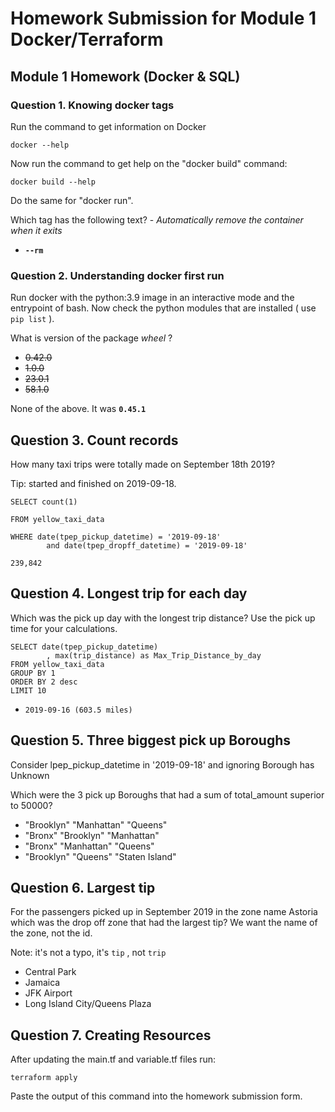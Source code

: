 # Homework Submission for Module 1 Docker/Terraform

## Module 1 Homework (Docker & SQL)

### Question 1. Knowing docker tags

Run the command to get information on Docker 

```docker --help```

Now run the command to get help on the "docker build" command:

```docker build --help```

Do the same for "docker run".

Which tag has the following text? - *Automatically remove the container when it exits* 

- __`--rm`__


### Question 2. Understanding docker first run 

Run docker with the python:3.9 image in an interactive mode and the entrypoint of bash.
Now check the python modules that are installed ( use ```pip list``` ). 

What is version of the package *wheel* ?

- ~~0.42.0~~
- ~~1.0.0~~
- ~~23.0.1~~
- ~~58.1.0~~

None of the above. It was __`0.45.1`__

## Question 3. Count records 

How many taxi trips were totally made on September 18th 2019?

Tip: started and finished on 2019-09-18. 

~~~~
SELECT count(1)

FROM yellow_taxi_data

WHERE date(tpep_pickup_datetime) = '2019-09-18'
        and date(tpep_dropff_datetime) = '2019-09-18' 
~~~~


`239,842`


## Question 4. Longest trip for each day

Which was the pick up day with the longest trip distance?
Use the pick up time for your calculations.

~~~~
SELECT date(tpep_pickup_datetime)
        , max(trip_distance) as Max_Trip_Distance_by_day
FROM yellow_taxi_data
GROUP BY 1
ORDER BY 2 desc
LIMIT 10
~~~~


- `2019-09-16 (603.5 miles)`



## Question 5. Three biggest pick up Boroughs

Consider lpep_pickup_datetime in '2019-09-18' and ignoring Borough has Unknown

Which were the 3 pick up Boroughs that had a sum of total_amount superior to 50000?
 
- "Brooklyn" "Manhattan" "Queens"
- "Bronx" "Brooklyn" "Manhattan"
- "Bronx" "Manhattan" "Queens" 
- "Brooklyn" "Queens" "Staten Island"

## Question 6. Largest tip

For the passengers picked up in September 2019 in the zone name Astoria which was the drop off zone that had the largest tip?
We want the name of the zone, not the id.

Note: it's not a typo, it's `tip` , not `trip`

- Central Park
- Jamaica
- JFK Airport
- Long Island City/Queens Plaza

## Question 7. Creating Resources

After updating the main.tf and variable.tf files run:

```
terraform apply
```

Paste the output of this command into the homework submission form.

